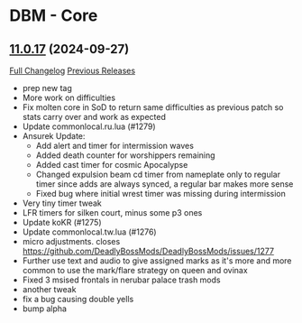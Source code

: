 # DBM - Core

## [11.0.17](https://github.com/DeadlyBossMods/DeadlyBossMods/tree/11.0.17) (2024-09-27)
[Full Changelog](https://github.com/DeadlyBossMods/DeadlyBossMods/compare/11.0.16...11.0.17) [Previous Releases](https://github.com/DeadlyBossMods/DeadlyBossMods/releases)

- prep new tag  
- More work on difficulties  
- Fix molten core in SoD to return same difficulties as previous patch so stats carry over and work as expected  
- Update commonlocal.ru.lua (#1279)  
- Ansurek Update:  
     - Add alert and timer for intermission waves  
     - Added death counter for worshippers remaining  
     - Added cast timer for cosmic Apocalypse  
     - Changed expulsion beam cd timer from nameplate only to regular timer since adds are always synced, a regular bar makes more sense  
     - Fixed bug where initial wrest timer was missing during intermission  
- Very tiny timer tweak  
- LFR timers for silken court, minus some p3 ones  
- Update koKR (#1275)  
- Update commonlocal.tw.lua (#1276)  
- micro adjustments. closes https://github.com/DeadlyBossMods/DeadlyBossMods/issues/1277  
- Further use text and audio to give assigned marks as it's more and more common to use the mark/flare strategy on queen and ovinax  
- Fixed 3 msised frontals in nerubar palace trash mods  
- another tweak  
- fix a bug causing double yells  
- bump alpha  
